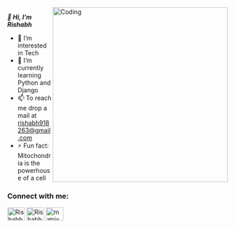 <img align="right" alt="Coding" width="400" src="https://rrowbyte.wordpress.com/wp-content/uploads/2015/07/2b273fd61a4b924ee50757821c587680dac7e3a7_hq.gif">

<i><b>👋 Hi, I’m Rishabh </b></i>
- 👀 I’m interested in Tech <br>
- 🌱 I’m currently learning Python and Django <br>
- 📫 To reach me drop a mail at rishabh918263@gmail.com <br>
- ⚡ Fun fact: Mitochondria is the powerhouse of a cell <br>

<h3 align="left">Connect with me:</h3>
<p align="left">
<a href="https://x.com/Rishabh_Y_63" target="blank"><img align="center" src="https://raw.githubusercontent.com/rahuldkjain/github-profile-readme-generator/master/src/images/icons/Social/twitter.svg" alt="Rishabh_Y_63" height="30" width="40" /></a>
<a href="https://www.linkedin.com/in/rishabhyadav63/" target="blank"><img align="center" src="https://raw.githubusercontent.com/rahuldkjain/github-profile-readme-generator/master/src/images/icons/Social/linked-in-alt.svg" alt="Rishabh Yadav" height="30" width="40" /></a>
<a href="https://www.instagram.com/matrixhabh/" target="blank"><img align="center" src="https://raw.githubusercontent.com/rahuldkjain/github-profile-readme-generator/master/src/images/icons/Social/instagram.svg" alt="matrixhabh" height="30" width="40" /></a>
</p>
